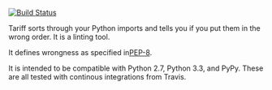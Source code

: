 [![Build Status](https://travis-ci.org/mythmon/tariff.png?branch=master)](https://travis-ci.org/mythmon/tariff)

Tariff sorts through your Python imports and tells you if you put them in the
wrong order. It is a linting tool.

It defines wrongness as specified in[PEP-8](http://legacy.python.org/dev/peps/pep-0008/#imports).

It is intended to be compatible with Python 2.7, Python 3.3, and PyPy. These
are all tested with continous integrations from Travis.
